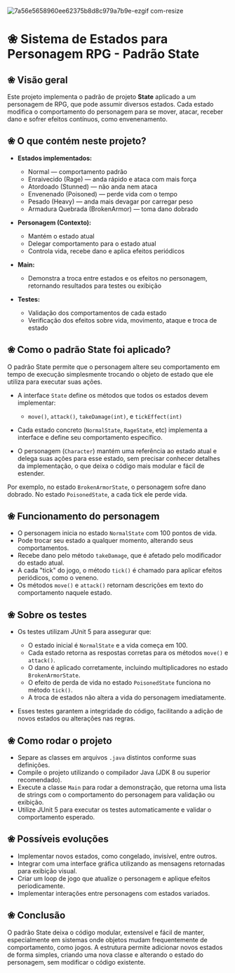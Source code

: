 
![7a56e5658960ee62375b8d8c979a7b9e-ezgif com-resize](https://github.com/user-attachments/assets/d57eee9a-9a01-40b4-b135-5c525f49ada9)


# ❀ Sistema de Estados para Personagem RPG - Padrão State

## ❀ Visão geral

Este projeto implementa o padrão de projeto **State** aplicado a um personagem de RPG, que pode assumir diversos estados. Cada estado modifica o comportamento do personagem para se mover, atacar, receber dano e sofrer efeitos contínuos, como envenenamento.

## ❀ O que contém neste projeto?

- **Estados implementados:**  
  - Normal — comportamento padrão  
  - Enraivecido (Rage) — anda rápido e ataca com mais força  
  - Atordoado (Stunned) — não anda nem ataca  
  - Envenenado (Poisoned) — perde vida com o tempo  
  - Pesado (Heavy) — anda mais devagar por carregar peso  
  - Armadura Quebrada (BrokenArmor) — toma dano dobrado  

- **Personagem (Contexto):**  
  - Mantém o estado atual  
  - Delegar comportamento para o estado atual  
  - Controla vida, recebe dano e aplica efeitos periódicos  

- **Main:**  
  - Demonstra a troca entre estados e os efeitos no personagem, retornando resultados para testes ou exibição  

- **Testes:**  
  - Validação dos comportamentos de cada estado  
  - Verificação dos efeitos sobre vida, movimento, ataque e troca de estado  

## ❀ Como o padrão State foi aplicado?

O padrão State permite que o personagem altere seu comportamento em tempo de execução simplesmente trocando o objeto de estado que ele utiliza para executar suas ações.

- A interface `State` define os métodos que todos os estados devem implementar:  
  - `move()`, `attack()`, `takeDamage(int)`, e `tickEffect(int)`  

- Cada estado concreto (`NormalState`, `RageState`, etc) implementa a interface e define seu comportamento específico.

- O personagem (`Character`) mantém uma referência ao estado atual e delega suas ações para esse estado, sem precisar conhecer detalhes da implementação, o que deixa o código mais modular e fácil de estender.

Por exemplo, no estado `BrokenArmorState`, o personagem sofre dano dobrado. No estado `PoisonedState`, a cada tick ele perde vida.

## ❀ Funcionamento do personagem

- O personagem inicia no estado `NormalState` com 100 pontos de vida.  
- Pode trocar seu estado a qualquer momento, alterando seus comportamentos.  
- Recebe dano pelo método `takeDamage`, que é afetado pelo modificador do estado atual.  
- A cada "tick" do jogo, o método `tick()` é chamado para aplicar efeitos periódicos, como o veneno.  
- Os métodos `move()` e `attack()` retornam descrições em texto do comportamento naquele estado.

## ❀ Sobre os testes

- Os testes utilizam JUnit 5 para assegurar que:  
  - O estado inicial é `NormalState` e a vida começa em 100.  
  - Cada estado retorna as respostas corretas para os métodos `move()` e `attack()`.  
  - O dano é aplicado corretamente, incluindo multiplicadores no estado `BrokenArmorState`.  
  - O efeito de perda de vida no estado `PoisonedState` funciona no método `tick()`.  
  - A troca de estados não altera a vida do personagem imediatamente.

- Esses testes garantem a integridade do código, facilitando a adição de novos estados ou alterações nas regras.

## ❀ Como rodar o projeto

- Separe as classes em arquivos `.java` distintos conforme suas definições.  
- Compile o projeto utilizando o compilador Java (JDK 8 ou superior recomendado).  
- Execute a classe `Main` para rodar a demonstração, que retorna uma lista de strings com o comportamento do personagem para validação ou exibição.  
- Utilize JUnit 5 para executar os testes automaticamente e validar o comportamento esperado.

## ❀ Possíveis evoluções

- Implementar novos estados, como congelado, invisível, entre outros.  
- Integrar com uma interface gráfica utilizando as mensagens retornadas para exibição visual.  
- Criar um loop de jogo que atualize o personagem e aplique efeitos periodicamente.  
- Implementar interações entre personagens com estados variados.

## ❀ Conclusão 

O padrão State deixa o código modular, extensível e fácil de manter, especialmente em sistemas onde objetos mudam frequentemente de comportamento, como jogos. A estrutura permite adicionar novos estados de forma simples, criando uma nova classe e alterando o estado do personagem, sem modificar o código existente.
